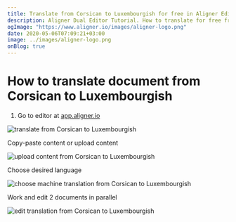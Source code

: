 ```yaml
---
title: Translate from Corsican to Luxembourgish for free in Aligner Editor
description: Aligner Dual Editor Tutorial. How to translate for free from Corsican to Luxembourgish. Aligner is multilingual document management platform. 
ogImage: "https://www.aligner.io/images/aligner-logo.png"
date: 2020-05-06T07:09:21+03:00
image: ../images/aligner-logo.png
onBlog: true
---
```


# How to translate document from Corsican to Luxembourgish

1. Go to editor at [app.aligner.io](https://app.aligner.io "Aligner App web page")

![translate from Corsican to Luxembourgish](../aligner-blank-editor.png "translate from Corsican to Luxembourgish")

Copy-paste content or upload content

![upload content from Corsican to Luxembourgish](../aligner-uploaded-document.png "upload content from Corsican to Luxembourgish")

Choose desired language

![choose machine translation from Corsican to Luxembourgish](../aligner-language-dropdown.png "choose machine translation from Corsican to Luxembourgish")

Work and edit 2 documents in parallel

![edit translation from Corsican to Luxembourgish](../aligner-double-sitded-editor.png "edit translation from Corsican to Luxembourgish")

